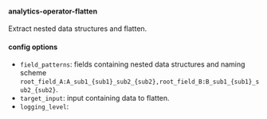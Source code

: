 #### analytics-operator-flatten

Extract nested data structures and flatten.

#### config options

+ `field_patterns`: fields containing nested data structures and naming scheme `root_field_A:A_sub1_{sub1}_sub2_{sub2},root_field_B:B_sub1_{sub1}_sub2_{sub2}`.
+ `target_input`: input containing data to flatten.
+ `logging_level`:

